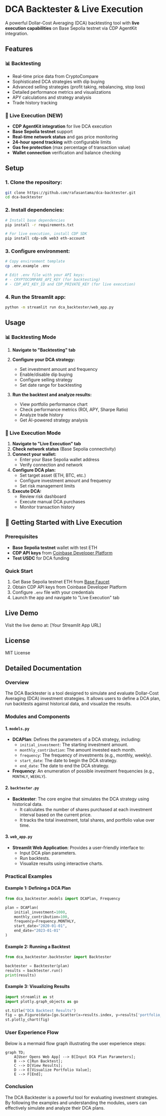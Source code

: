 # DCA Backtester & Live Execution

A powerful Dollar-Cost Averaging (DCA) backtesting tool with **live execution capabilities** on Base Sepolia testnet via CDP AgentKit integration.

## Features

### 📊 Backtesting
- Real-time price data from CryptoCompare
- Sophisticated DCA strategies with dip buying
- Advanced selling strategies (profit taking, rebalancing, stop loss)
- Detailed performance metrics and visualizations
- APY calculations and strategy analysis
- Trade history tracking

### 🔴 Live Execution (NEW)
- **CDP AgentKit integration** for live DCA execution
- **Base Sepolia testnet** support
- **Real-time network status** and gas price monitoring
- **24-hour spend tracking** with configurable limits
- **Gas fee protection** (max percentage of transaction value)
- **Wallet connection** verification and balance checking

## Setup

### 1. Clone the repository:
```bash
git clone https://github.com/rafasantama/dca-backtester.git
cd dca-backtester
```

### 2. Install dependencies:
```bash
# Install base dependencies
pip install -r requirements.txt

# For live execution, install CDP SDK
pip install cdp-sdk web3 eth-account
```

### 3. Configure environment:
```bash
# Copy environment template
cp .env.example .env

# Edit .env file with your API keys:
# - CRYPTOCOMPARE_API_KEY (for backtesting)
# - CDP_API_KEY_ID and CDP_PRIVATE_KEY (for live execution)
```

### 4. Run the Streamlit app:
```bash
python -m streamlit run dca_backtester/web_app.py
```

## Usage

### 📊 Backtesting Mode
1. **Navigate to "Backtesting" tab**
2. **Configure your DCA strategy:**
   - Set investment amount and frequency
   - Enable/disable dip buying
   - Configure selling strategy
   - Set date range for backtesting

3. **Run the backtest and analyze results:**
   - View portfolio performance chart
   - Check performance metrics (ROI, APY, Sharpe Ratio)
   - Analyze trade history
   - Get AI-powered strategy analysis

### 🔴 Live Execution Mode
1. **Navigate to "Live Execution" tab**
2. **Check network status** (Base Sepolia connectivity)
3. **Connect your wallet:**
   - Enter your Base Sepolia wallet address
   - Verify connection and network
4. **Configure DCA plan:**
   - Set target asset (ETH, BTC, etc.)
   - Configure investment amount and frequency
   - Set risk management limits
5. **Execute DCA:**
   - Review risk dashboard
   - Execute manual DCA purchases
   - Monitor transaction history

## 🚀 Getting Started with Live Execution

### Prerequisites
- **Base Sepolia testnet** wallet with test ETH
- **CDP API keys** from [Coinbase Developer Platform](https://portal.cdp.coinbase.com/)
- **Test USDC** for DCA funding

### Quick Start
1. Get Base Sepolia testnet ETH from [Base Faucet](https://www.coinbase.com/faucets/base-ethereum-sepolia-faucet)
2. Obtain CDP API keys from Coinbase Developer Platform
3. Configure `.env` file with your credentials
4. Launch the app and navigate to "Live Execution" tab

## Live Demo

Visit the live demo at: [Your Streamlit App URL]

## License

MIT License

## Detailed Documentation

### Overview
The DCA Backtester is a tool designed to simulate and evaluate Dollar-Cost Averaging (DCA) investment strategies. It allows users to define a DCA plan, run backtests against historical data, and visualize the results.

### Modules and Components

#### 1. `models.py`
- **DCAPlan**: Defines the parameters of a DCA strategy, including:
  - `initial_investment`: The starting investment amount.
  - `monthly_contribution`: The amount invested each month.
  - `frequency`: The frequency of investments (e.g., monthly, weekly).
  - `start_date`: The date to begin the DCA strategy.
  - `end_date`: The date to end the DCA strategy.
- **Frequency**: An enumeration of possible investment frequencies (e.g., `MONTHLY`, `WEEKLY`).

#### 2. `backtester.py`
- **Backtester**: The core engine that simulates the DCA strategy using historical data.
  - It calculates the number of shares purchased at each investment interval based on the current price.
  - It tracks the total investment, total shares, and portfolio value over time.

#### 3. `web_app.py`
- **Streamlit Web Application**: Provides a user-friendly interface to:
  - Input DCA plan parameters.
  - Run backtests.
  - Visualize results using interactive charts.

### Practical Examples

#### Example 1: Defining a DCA Plan
```python
from dca_backtester.models import DCAPlan, Frequency

plan = DCAPlan(
    initial_investment=1000,
    monthly_contribution=100,
    frequency=Frequency.MONTHLY,
    start_date="2020-01-01",
    end_date="2023-01-01"
)
```

#### Example 2: Running a Backtest
```python
from dca_backtester.backtester import Backtester

backtester = Backtester(plan)
results = backtester.run()
print(results)
```

#### Example 3: Visualizing Results
```python
import streamlit as st
import plotly.graph_objects as go

st.title("DCA Backtest Results")
fig = go.Figure(data=[go.Scatter(x=results.index, y=results['portfolio_value'], mode='lines', name='Portfolio Value')])
st.plotly_chart(fig)
```

### User Experience Flow
Below is a mermaid flow graph illustrating the user experience steps:

```mermaid
graph TD;
    A[User Opens Web App] --> B[Input DCA Plan Parameters];
    B --> C[Run Backtest];
    C --> D[View Results];
    D --> E[Visualize Portfolio Value];
    E --> F[End];
```

### Conclusion
The DCA Backtester is a powerful tool for evaluating investment strategies. By following the examples and understanding the modules, users can effectively simulate and analyze their DCA plans. 
